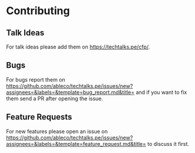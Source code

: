 # Contributing

## Talk Ideas

For talk ideas please add them on https://techtalks.pe/cfp/.

## Bugs

For bugs report them on https://github.com/ableco/techtalks.pe/issues/new?assignees=&labels=&template=bug_report.md&title= and if you want to fix them send a PR after opening the issue.

## Feature Requests

For new features please open an issue on https://github.com/ableco/techtalks.pe/issues/new?assignees=&labels=&template=feature_request.md&title= to discuss it first.
